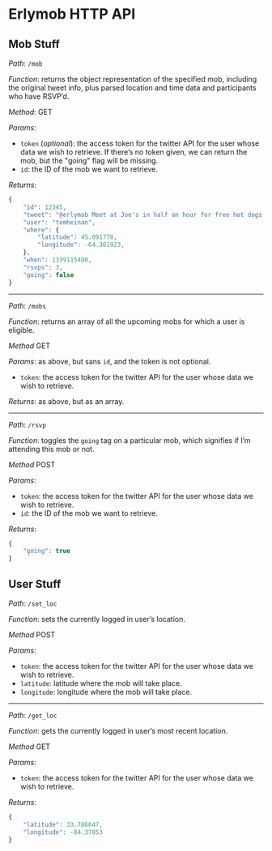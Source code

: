 Erlymob HTTP API
================

Mob Stuff
---------

*Path*: `/mob`

*Function*: returns the object representation of the specified mob, including
            the original tweet info, plus parsed location and time data and
            participants who have RSVP’d.

*Method*: GET

*Params*:

  - `token` (*optional*): the access token for the twitter API for the user
                          whose data we wish to retrieve. If there’s no token
                          given, we can return the mob, but the "going" flag
                          will be missing.
  - `id`: the ID of the mob we want to retrieve.

*Returns*:
```javascript
{
    "id": 12345,
    "tweet": "@erlymob Meet at Joe's in half an hour for free hot dogs!",
    "user": "tomheinan",
    "where": {
        "latitude": 45.091778,
        "longitude": -64.361923,
    },
    "when": 1339115400,
    "rsvps": 3,
    "going": false
}
```


-----------------------------------------------------------------------
*Path*: `/mobs`

*Function*: returns an array of all the upcoming mobs for which a user is eligible.

*Method* GET

*Params*: as above, but sans `id`, and the token is not optional.

  - `token`: the access token for the twitter API for the user whose data we
             wish to retrieve.

*Returns*: as above, but as an array.


-----------------------------------------------------------------------
*Path*: `/rsvp`

*Function*: toggles the `going` tag on a particular mob, which signifies if I’m
            attending this mob or not.

*Method* POST

*Params*:

  - `token`: the access token for the twitter API for the user whose data we
             wish to retrieve.
  - `id`: the ID of the mob we want to retrieve.

*Returns*:
```javascript
{
    "going": true
}
```

User Stuff
----------

*Path*: `/set_loc`

*Function*: sets the currently logged in user’s location.

*Method* POST

*Params*:

  - `token`: the access token for the twitter API for the user whose data we
             wish to retrieve.
  - `latitude`: latitude where the mob will take place.
  - `longitude`: longitude where the mob will take place.


-----------------------------------------------------------------------
*Path*: `/get_loc`

*Function*: gets the currently logged in user’s most recent location.

*Method* GET

*Params*:

  - `token`: the access token for the twitter API for the user whose data we
             wish to retrieve.

*Returns*:
```javascript
{
    "latitude": 33.786647,
    "longitude": -84.37853
}
```